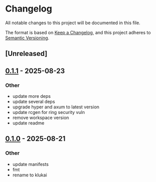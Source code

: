 # Changelog

All notable changes to this project will be documented in this file.

The format is based on [Keep a Changelog](https://keepachangelog.com/en/1.0.0/),
and this project adheres to [Semantic Versioning](https://semver.org/spec/v2.0.0.html).

## [Unreleased]

## [0.1.1](https://github.com/halcyonnouveau/klukai/compare/klukai-v0.1.0...klukai-v0.1.1) - 2025-08-23

### Other

- update more deps
- update several deps
- upgrade hyper and axum to latest version
- update rcgen for ring security vuln
- remove workspace version
- update readme

## [0.1.0](https://github.com/beanpuppy/corrosion/releases/tag/klukai-v0.1.0) - 2025-08-21

### Other

- update manifests
- fmt
- rename to klukai
